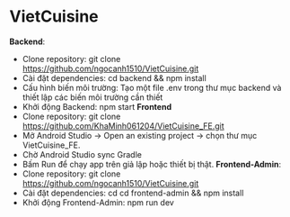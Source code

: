 # VietCuisine
**Backend**:
- Clone repository: git clone https://github.com/ngocanh1510/VietCuisine.git
- Cài đặt dependencies: cd backend && npm install
- Cấu hình biến môi trường: Tạo một file .env trong thư mục backend và thiết lập các biến môi trường cần thiết
- Khởi động Backend: npm start
**Frontend**
- Clone repository: git clone https://github.com/KhaMinh061204/VietCuisine_FE.git
- Mở Android Studio → Open an existing project → chọn thư mục VietCuisine_FE.
- Chờ Android Studio sync Gradle
- Bấm Run để chạy app trên giả lập hoặc thiết bị thật.
**Frontend-Admin**:
- Clone repository: git clone https://github.com/ngocanh1510/VietCuisine.git
- Cài đặt dependencies: cd cd frontend-admin && npm install
- Khởi động Frontend-Admin: npm run dev

